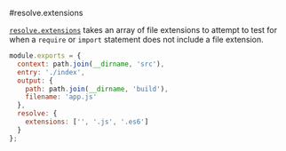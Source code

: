 #resolve.extensions

[`resolve.extensions`](http://webpack.github.io/docs/configuration.html#resolve-extensions) takes an array of file extensions to attempt to test for when a `require` or `import` statement does not include a file extension.

```javascript
module.exports = {
  context: path.join(__dirname, 'src'),
  entry: './index',
  output: {
    path: path.join(__dirname, 'build'),
    filename: 'app.js'
  },
  resolve: {
    extensions: ['', '.js', '.es6']
  }
};
```
